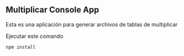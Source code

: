 ## Multiplicar Console App

Esta es una aplicación para generar archivos de tablas de 
multiplicar

Ejecutar este comando

```
npm install 
```